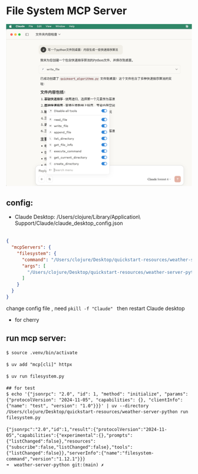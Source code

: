 # File System MCP Server

![](./demo3.png)

## config: 

* Claude Desktop: /Users/clojure/Library/Application\ Support/Claude/claude_desktop_config.json 

```json

{
  "mcpServers": {
    "filesystem": {
      "command": "/Users/clojure/Desktop/quickstart-resources/weather-server-python/.venv/bin/python",
      "args": [
        "/Users/clojure/Desktop/quickstart-resources/weather-server-python/filesystem.py"
      ]
    }
  }
}

```

change config file , need ` pkill -f "Claude"  ` then restart Claude desktop

* for cherry

## run mcp server:

```
$ source .venv/bin/activate

$ uv add "mcp[cli]" httpx

$ uv run filesystem.py 

## for test
$ echo '{"jsonrpc": "2.0", "id": 1, "method": "initialize", "params": {"protocolVersion": "2024-11-05", "capabilities": {}, "clientInfo": {"name": "test", "version": "1.0"}}}' | uv --directory /Users/clojure/Desktop/quickstart-resources/weather-server-python run filesystem.py 

{"jsonrpc":"2.0","id":1,"result":{"protocolVersion":"2024-11-05","capabilities":{"experimental":{},"prompts":{"listChanged":false},"resources":{"subscribe":false,"listChanged":false},"tools":{"listChanged":false}},"serverInfo":{"name":"filesystem-command","version":"1.12.1"}}}
➜  weather-server-python git:(main) ✗ 

```
